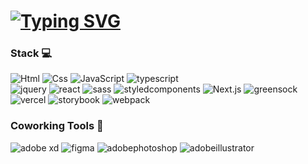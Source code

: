<h1>
  <a href="https://git.io/typing-svg"><img src="https://readme-typing-svg.demolab.com?font=Fira+Code&weight=500&duration=8000&pause=1000&color=DA5B82&random=false&width=439&lines=%F0%9F%8C%B9HELLO+MY+WORLD%F0%9F%8C%B9" alt="Typing SVG" /></a>
</h1>


### Stack 💻
<div>
  <img alt="Html" src ="https://img.shields.io/badge/HTML5-E34F26.svg?&style=for-the-badge&logo=HTML5&logoColor=white"/> <img alt="Css" src ="https://img.shields.io/badge/CSS3-1572B6.svg?&style=for-the-badge&logo=CSS3&logoColor=white"/> <img alt="JavaScript" src ="https://img.shields.io/badge/JavaScript-F7DF1E.svg?&style=for-the-badge&logo=JavaScript&logoColor=black"/> <img alt="typescript" src ="https://img.shields.io/badge/typescript-3178C6.svg?&style=for-the-badge&logo=typescript&logoColor=white"/> <br/>
  <img alt="jquery" src ="https://img.shields.io/badge/jquery-0769AD.svg?&style=for-the-badge&logo=jquery&logoColor=white"/> <img alt="react" src ="https://img.shields.io/badge/react-3178C6.svg?&style=for-the-badge&logo=react&logoColor=white"/> <img alt="sass" src ="https://img.shields.io/badge/sass-CC6699.svg?&style=for-the-badge&logo=sass&logoColor=white"/> <img alt="styledcomponents" src ="https://img.shields.io/badge/styledcomponents-DB7093.svg?&style=for-the-badge&logo=styledcomponents&logoColor=white"/> <img src="https://camo.githubusercontent.com/af5df46d7cfea3b018d8adfba19beed318d22c29655acf7a2474a180f56357ec/68747470733a2f2f696d672e736869656c64732e696f2f62616467652f6e6578742e6a732d3030303030303f7374796c653d666f722d7468652d6261646765266c6f676f3d6e6578742e6a73266c6f676f436f6c6f723d7768697465" alt="Next.js" data-canonical-src="https://img.shields.io/badge/next.js-000000?style=for-the-badge&amp;logo=next.js&amp;logoColor=white" style="max-width: 100%;"> <img alt="greensock" src ="https://img.shields.io/badge/greensock-88CE02.svg?&style=for-the-badge&logo=greensock&logoColor=white"/> <br/> <img alt="vercel" src ="https://img.shields.io/badge/vercel-000000.svg?&style=for-the-badge&logo=vercel&logoColor=white"/> <img alt="storybook" src ="https://img.shields.io/badge/storybook-FF4785.svg?&style=for-the-badge&logo=storybook&logoColor=white"/> <img alt="webpack" src ="https://img.shields.io/badge/webpack-8DD6F9.svg?&style=for-the-badge&logo=webpack&logoColor=black"/> 
</div>

### Coworking Tools 🎨
<div>
<img alt="adobe xd" src ="https://img.shields.io/badge/adobe xd-FF61F6.svg?&style=for-the-badge&logo=adobexd&logoColor=white"/> <img alt="figma" src ="https://img.shields.io/badge/figma-F24E1E.svg?&style=for-the-badge&logo=figma&logoColor=white"/> <img alt="adobephotoshop" src ="https://img.shields.io/badge/adobe photoshop-31A8FF.svg?&style=for-the-badge&logo=adobephotoshop&logoColor=white"/> <img alt="adobeillustrator" src ="https://img.shields.io/badge/adobe illustrator-FF9A00.svg?&style=for-the-badge&logo=adobeillustrator&logoColor=white"/>
  
</div>
<!--
**ohr0226/ohr0226** is a ✨ _special_ ✨ repository because its `README.md` (this file) appears on your GitHub profile.

Here are some ideas to get you started:

- 🔭 I’m currently working on ...
- 🌱 I’m currently learning ...
- 👯 I’m looking to collaborate on ...
- 🤔 I’m looking for help with ...
- 💬 Ask me about ...
- 📫 How to reach me: ...
- 😄 Pronouns: ...
- ⚡ Fun fact: ...
-->
